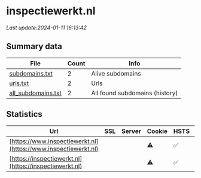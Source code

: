 # inspectiewerkt.nl
*Last update:2024-01-11 16:13:42*
## Summary data
| File       | Count | Info |
|------------|-------|------|
|[subdomains.txt](/data/inspectiewerkt/subdomains.txt)|2|Alive subdomains|
|[urls.txt](/data/inspectiewerkt/urls.txt)|2|Urls|
|[all_subdomains.txt](/data/inspectiewerkt/all_subdomains.txt)|2|All found subdomains (history)|
## Statistics
| Url | SSL | Server | Cookie | HSTS | CSP | XFO | XXP | RP | Tech |
|------------|-------|------|------|------|------|------|------|------|------|
|[https://www.inspectiewerkt.nl](https://www.inspectiewerkt.nl)| | |:warning: |:white_check_mark: | | |:white_check_mark: |:white_check_mark: |:white_check_mark: |HSTS OWL Carousel jQ...|
|[https://inspectiewerkt.nl](https://inspectiewerkt.nl)| | |:warning: |:white_check_mark: | | |:white_check_mark: |:white_check_mark: |:white_check_mark: |HSTS Nginx:1.18.0|